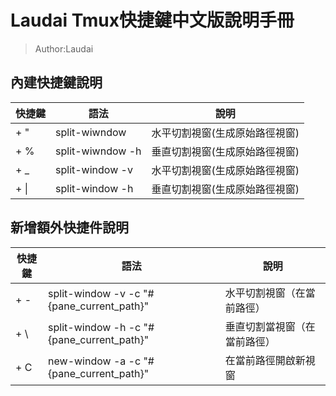 Laudai Tmux快捷鍵中文版說明手冊
===
> Author:Laudai

內建快捷鍵說明
---
快捷鍵|語法|說明
---|---|---
<prefix> + "	|split-wiwndow	|水平切割視窗(生成原始路徑視窗)
<prefix> + %	|split-wiwndow -h	|垂直切割視窗(生成原始路徑視窗)
<prefix> + _	|split-window -v	|水平切割視窗(生成原始路徑視窗) 
<prefix> + \| | split-window -h |垂直切割視窗(生成原始路徑視窗)	


新增額外快捷件說明
---
快捷鍵|語法|說明
---|---|---
<prefix> + - | split-window -v -c "#{pane_current_path}"	|水平切割視窗（在當前路徑）
<prefix> + \	| split-window -h -c "#{pane_current_path}" |垂直切割當視窗（在當前路徑）
<prefix> + C	|new-window -a -c "#{pane_current_path}"	|在當前路徑開啟新視窗


